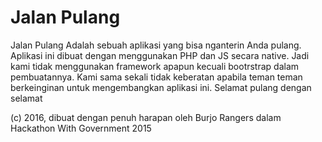 # Jalan Pulang
Jalan Pulang Adalah sebuah aplikasi yang bisa nganterin Anda pulang. Aplikasi ini dibuat dengan menggunakan PHP dan JS secara native. Jadi kami tidak menggunakan framework apapun kecuali bootrstrap dalam pembuatannya.
Kami sama sekali tidak keberatan apabila teman teman berkeinginan untuk mengembangkan aplikasi ini. Selamat pulang dengan selamat


(c) 2016, dibuat dengan penuh harapan oleh Burjo Rangers dalam Hackathon With Government 2015
